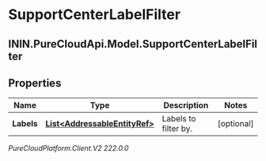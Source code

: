 # SupportCenterLabelFilter

## ININ.PureCloudApi.Model.SupportCenterLabelFilter

## Properties

|Name | Type | Description | Notes|
|------------ | ------------- | ------------- | -------------|
| **Labels** | [**List&lt;AddressableEntityRef&gt;**](AddressableEntityRef) | Labels to filter by. | [optional] |



_PureCloudPlatform.Client.V2 222.0.0_
